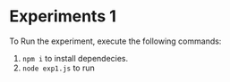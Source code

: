 # Experiments 1

To Run the experiment, execute the following commands:
1. `npm i` to install dependecies.
2. `node exp1.js` to run
